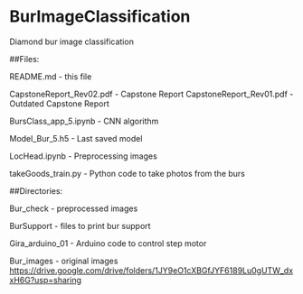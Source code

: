 # BurImageClassification
Diamond bur image classification

##Files:

README.md - this file

CapstoneReport_Rev02.pdf - Capstone Report
CapstoneReport_Rev01.pdf - Outdated Capstone Report

BursClass_app_5.ipynb - CNN algorithm

Model_Bur_5.h5 - Last saved model

LocHead.ipynb - Preprocessing images

takeGoods_train.py - Python code to take photos from the burs


##Directories:

Bur_check - preprocessed images

BurSupport - files to print bur support

Gira_arduino_01 - Arduino code to control step motor

Bur_images - original images https://drive.google.com/drive/folders/1JY9eO1cXBGfJYF6189Lu0gUTW_dxxH6G?usp=sharing




